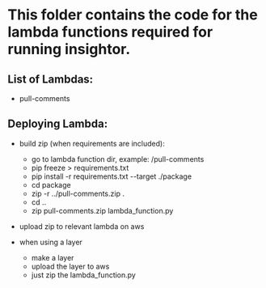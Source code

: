 # This folder contains the code for the lambda functions required for running insightor.

## List of Lambdas:
- pull-comments


## Deploying Lambda:
- build zip (when requirements are included):
    - go to lambda function dir, example: /pull-comments
    - pip freeze > requirements.txt
    - pip install -r requirements.txt  --target ./package
    - cd package
    - zip -r ../pull-comments.zip .
    - cd ..
    - zip pull-comments.zip lambda_function.py 
- upload zip to relevant lambda on aws

- when using a layer
    - make a layer
    - upload the layer to aws
    - just zip the lambda_function.py